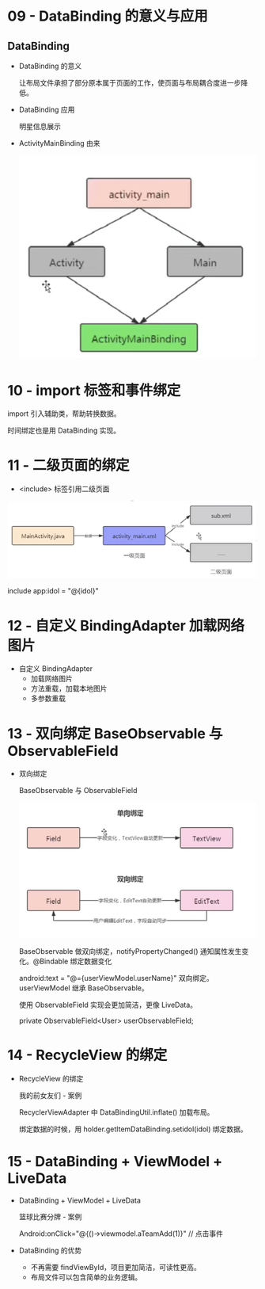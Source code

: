 # 09 - DataBinding 的意义与应用

## DataBinding

* DataBinding 的意义

  让布局文件承担了部分原本属于页面的工作，使页面与布局耦合度进一步降低。

* DataBinding 应用

  明星信息展示

* ActivityMainBinding 由来

  ![](image/ActivityMainBinding.png)

# 10 - import 标签和事件绑定

import 引入辅助类，帮助转换数据。

时间绑定也是用 DataBinding 实现。

# 11 - 二级页面的绑定

* \<include> 标签引用二级页面

![](image/二级页面.png)

include   app:idol = "@{idol}"

# 12 - 自定义 BindingAdapter 加载网络图片

* 自定义 BindingAdapter
  *  加载网络图片
  * 方法重载，加载本地图片
  * 多参数重载

# 13 - 双向绑定 BaseObservable 与 ObservableField

* 双向绑定

  BaseObservable 与 ObservableField

  ![](image/双向绑定.png)

  BaseObservable 做双向绑定，notifyPropertyChanged() 通知属性发生变化。@Bindable 绑定数据变化

  android:text = "@={userViewModel.userName}" 双向绑定。userViewModel 继承 BaseObservable。

  使用 ObservableField 实现会更加简洁，更像 LiveData。

  private ObservableField\<User> userObservableField;

# 14 - RecycleView 的绑定

* RecycleView 的绑定

  我的前女友们 - 案例

  RecyclerViewAdapter 中 DataBindingUtil.inflate() 加载布局。

  绑定数据的时候，用 holder.getItemDataBinding.setidol(idol) 绑定数据。

# 15 - DataBinding + ViewModel + LiveData

* DataBinding + ViewModel + LiveData

  篮球比赛分牌 - 案例

  Android:onClick="@{()->viewmodel.aTeamAdd(1)}" // 点击事件

* DataBinding 的优势

  * 不再需要 findViewById，项目更加简洁，可读性更高。
  * 布局文件可以包含简单的业务逻辑。

